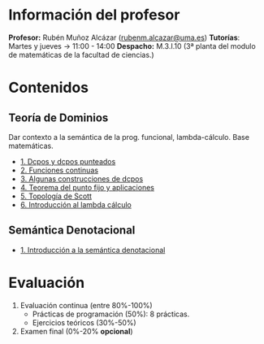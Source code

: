 # Información del profesor
**Profesor:** Rubén Muñoz Alcázar (rubenm.alcazar@uma.es)
**Tutorías**: Martes y jueves -> 11:00 - 14:00
**Despacho:** M.3.I.10 (3ª planta del modulo de matemáticas de la facultad de ciencias.)

# Contenidos
## Teoría de Dominios
Dar contexto a la semántica de la prog. funcional, lambda-cálculo. Base matemáticas.

- [1. Dcpos y dcpos punteados](obsidian://open?vault=notes&file=T%C2%AA%20de%20Dominios%2F1.%20Dcpos%20y%20Dcpos%20Punteados)
- [2. Funciones continuas]()
- [3. Algunas construcciones de dcpos]()
- [4. Teorema del punto fijo y aplicaciones]()
- [5. Topología de Scott]()
- [6. Introducción al lambda cálculo]()

## Semántica Denotacional
- [1. Introducción a la semántica denotacional]()

# Evaluación
1. Evaluación continua (entre 80%-100%)
	- Prácticas de programación (50%): 8 prácticas.
	- Ejercicios teóricos (30%-50%)
2. Examen final (0%-20% **opcional**)